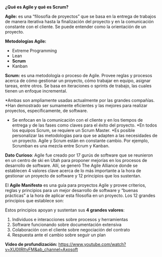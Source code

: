 **¿Qué es Agile y qué es Scrum?**

**Agile:** es una “filosofía de proyectos” que se basa en la entrega de trabajos de manera iterativa hasta la finalización del proyecto y en la comunicación constante con el cliente. Se puede entender como la orientación de un proyecto. 

**Metodologías Agile:**
-	Extreme Programming
-	Lean
-	**Scrum**
-	Kanban

**Scrum:** es una metodología o proceso de Agile. Provee reglas y procesos acerca de cómo gestionar un proyecto, cómo trabajar en equipo, asignar tareas, entre otros. Se basa en iteraciones o sprints de trabajo, las cuales tienen un enfoque incremental. 

*Ambas son ampliamente usadas actualmente por las grandes compañías.
*Han demostrado ser sumamente eficientes y las mejores para realizar proyectos, específicamente, de software.
* Se enfocan en la comunicación con el cliente y en los tiempos de entrega y de las fases como claves para el éxito del proyecto.
*En todos los equipos Scrum, se requiere un Scrum Master.
*Es posible personalizar las metodologías para que se adapten a las necesidades de un proyecto. Agile y Scrum están en constante cambio. Por ejemplo, Scrumban es una mezcla entre Scrum y Kanban.

**Dato Curioso**: Agile fue creado por 17 gurús de software que se reunieron en un centro de ski en Utah para proponer mejorías en los procesos de desarrollo de software. Allí, se generó The Agile Alliance donde se establecen 4 valores clave acerca de lo más importante a la hora de gestionar un proyecto de software y 12 principios que los sustentan.

El **Agile Manifesto** es una guía para proyectos Agile y provee criterios, reglas y principios para un mejor desarrollo de software y “buenas prácticas” a la hora de aplicar esta filosofía en un proyecto.
Los 12 grandes principios que establece son:

Estos principios apoyan y sustentan sus **4 grandes valores**:
  1)	Individuos e interacciones sobre procesos y herramientas
  2)	Software funcionando sobre documentación extensiva
  3)	Colaboración con el cliente sobre negociación del contrato
  4)	Respuesta ante el cambio sobre seguir un plan

**Video de profundización:** https://www.youtube.com/watch?v=XU0llRltyFM&ab_channel=Axosoft

